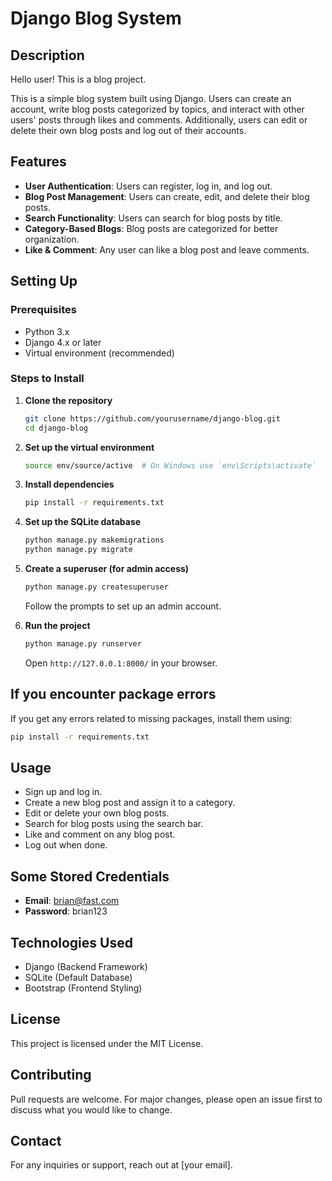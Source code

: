 # Django Blog System

## Description
Hello user! This is a blog project.

This is a simple blog system built using Django. Users can create an account, write blog posts categorized by topics, and interact with other users' posts through likes and comments. Additionally, users can edit or delete their own blog posts and log out of their accounts.

## Features
- **User Authentication**: Users can register, log in, and log out.
- **Blog Post Management**: Users can create, edit, and delete their blog posts.
- **Search Functionality**: Users can search for blog posts by title.
- **Category-Based Blogs**: Blog posts are categorized for better organization.
- **Like & Comment**: Any user can like a blog post and leave comments.

## Setting Up

### Prerequisites
- Python 3.x
- Django 4.x or later
- Virtual environment (recommended)

### Steps to Install
1. **Clone the repository**
   ```sh
   git clone https://github.com/yourusername/django-blog.git
   cd django-blog
   ```

2. **Set up the virtual environment**
   ```sh
   source env/source/active  # On Windows use `env\Scripts\activate`
   ```

3. **Install dependencies**
   ```sh
   pip install -r requirements.txt
   ```

4. **Set up the SQLite database**
   ```sh
   python manage.py makemigrations
   python manage.py migrate
   ```

5. **Create a superuser (for admin access)**
   ```sh
   python manage.py createsuperuser
   ```
   Follow the prompts to set up an admin account.

6. **Run the project**
   ```sh
   python manage.py runserver
   ```
   Open `http://127.0.0.1:8000/` in your browser.

## If you encounter package errors
If you get any errors related to missing packages, install them using:
   ```sh
   pip install -r requirements.txt
   ```

## Usage
- Sign up and log in.
- Create a new blog post and assign it to a category.
- Edit or delete your own blog posts.
- Search for blog posts using the search bar.
- Like and comment on any blog post.
- Log out when done.

## Some Stored Credentials
- **Email**: brian@fast.com
- **Password**: brian123

## Technologies Used
- Django (Backend Framework)
- SQLite (Default Database)
- Bootstrap (Frontend Styling)

## License
This project is licensed under the MIT License.

## Contributing
Pull requests are welcome. For major changes, please open an issue first to discuss what you would like to change.

## Contact
For any inquiries or support, reach out at [your email].